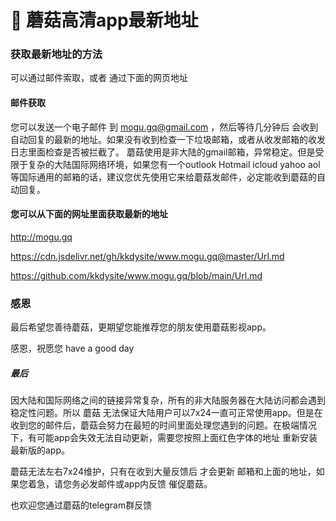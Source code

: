 # 🍄 蘑菇高清app最新地址



### 获取最新地址的方法
可以通过邮件索取，或者 通过下面的网页地址
#### 邮件获取
您可以发送一个电子邮件 到  mogu.gq@gmail.com ，然后等待几分钟后 会收到自动回复的最新的地址。如果没有收到检查一下垃圾邮箱，或者从收发邮箱的收发日志里面检查是否被拦截了。
蘑菇使用是非大陆的gmail邮箱，异常稳定。但是受限于复杂的大陆国际网络环境，如果您有一个outlook Hotmail icloud yahoo aol 等国际通用的邮箱的话，建议您优先使用它来给蘑菇发邮件，必定能收到蘑菇的自动回复。
#### 您可以从下面的网址里面获取最新的地址

http://mogu.gq

https://cdn.jsdelivr.net/gh/kkdysite/www.mogu.gq@master/Url.md

https://github.com/kkdysite/www.mogu.gq/blob/main/Url.md



### 感恩

最后希望您善待蘑菇，更期望您能推荐您的朋友使用蘑菇影视app。

感恩，祝愿您 have a good day

##### 最后
因大陆和国际网络之间的链接异常复杂，所有的非大陆服务器在大陆访问都会遇到稳定性问题。所以 蘑菇 无法保证大陆用户可以7x24一直可正常使用app。但是在收到您的邮件后，蘑菇会努力在最短的时间里面处理您遇到的问题。在极端情况下，有可能app会失效无法自动更新，需要您按照上面红色字体的地址 重新安装最新版的app。

蘑菇无法左右7x24维护，只有在收到大量反馈后 才会更新 邮箱和上面的地址，如果您着急，请您务必发邮件或app内反馈 催促蘑菇。

也欢迎您通过蘑菇的telegram群反馈
